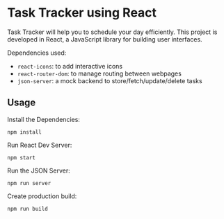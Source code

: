 # Task Tracker using React

Task Tracker will help you to schedule your day efficiently. This project is developed in React, a JavaScript library for building user interfaces.

Dependencies used:

- `react-icons`: to add interactive icons
- `react-router-dom`: to manage routing between webpages
- `json-server`: a mock backend to store/fetch/update/delete tasks

## Usage

Install the Dependencies:

```
npm install
```

Run React Dev Server:

```
npm start
```

Run the JSON Server:

```
npm run server
```

Create production build:

```
npm run build
```
